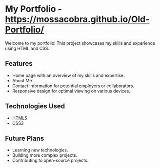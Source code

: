 # My Portfolio - https://mossacobra.github.io/Old-Portfolio/

Welcome to my portfolio! This project showcases my skills and experience using HTML and CSS.

## Features

- Home page with an overview of my skills and expertise.
- About Me
- Contact information for potential employers or collaborators.
- Responsive design for optimal viewing on various devices.

## Technologies Used

- HTML5
- CSS3

## Future Plans

- Learning new technologies.
- Building more complex projects.
- Contributing to open-source projects.
